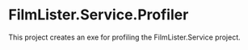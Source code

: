 ﻿# FilmLister.Service.Profiler

This project creates an exe for profiling the FilmLister.Service project.
